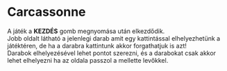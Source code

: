 # Carcassonne

<p>A játék a <b>KEZDÉS</b> gomb megnyomása után elkezdődik. 
<br>
Jobb oldalt látható a jelenlegi darab amit egy kattintással elhelyezhetünk a játéktéren, de ha a darabra kattintunk akkor forgathatjuk is azt!
<br>
Darabok elhelyezésével lehet pontot szerezni, és a darabokat csak akkor lehet elhelyezni ha az oldala passzol a mellette levőkkel.</p>
